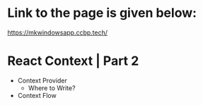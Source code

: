 # Link to the page is given below:
https://mkwindowsapp.ccbp.tech/

# React Context | Part 2

- Context Provider
  - Where to Write?
- Context Flow
